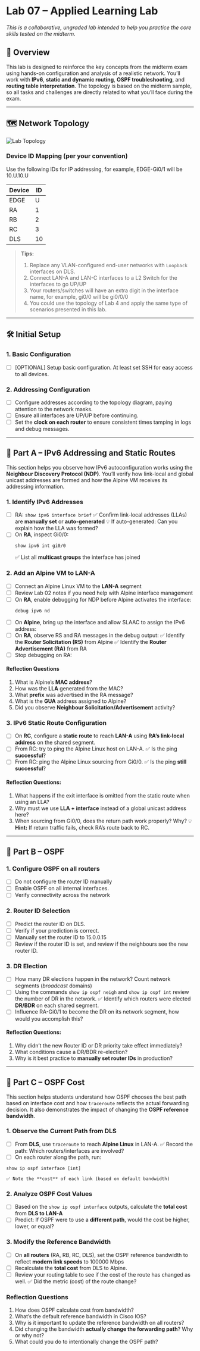 # Lab 07 – Applied Learning Lab

 _This is a collaborative, ungraded lab intended to help you practice the core skills tested on the midterm._
## 🧭 Overview
This lab is designed to reinforce the key concepts from the midterm exam using hands-on configuration and analysis of a realistic network. You’ll work with **IPv6**, **static and dynamic routing**, **OSPF troubleshooting**, and **routing table interpretation**. The topology is based on the midterm sample, so all tasks and challenges are directly related to what you’ll face during the exam.

---
## 🗺️ Network Topology

![Lab Topology](img/07-topology.png)

### Device ID Mapping (per your convention)
Use the following IDs for IP addressing, for example, EDGE-Gi0/1 will be 10.U.10.U 

| Device | ID  |
| ------ | --- |
| EDGE   | U   |
| RA     | 1   |
| RB     | 2   |
| RC     | 3   |
| DLS    | 10  |

> **Tips:**  
> 1. Replace any VLAN-configured end-user networks with `Loopback` interfaces on DLS.
> 2. Connect LAN-A and LAN-C interfaces to a L2 Switch for the interfaces to go UP/UP 
> 3. Your routers/switches will have an extra digit in the interface name, for example, gi0/0 will be gi0/0/0
> 4. You could use the topology of Lab 4 and apply the same type of scenarios presented in this lab.

---
## 🛠️ Initial Setup

### 1. Basic Configuration
- [ ] [OPTIONAL] Setup basic configuration. At least set SSH for easy access to all devices.
### 2. Addressing Configuration
- [ ] Configure addresses according to the topology diagram, paying attention to the network masks.
- [ ] Ensure all interfaces are UP/UP before continuing.
- [ ] Set the **clock on each router** to ensure consistent times tamping in logs and debug messages.
---

## 🔧 Part A – IPv6 Addressing and Static Routes

This section helps you observe how IPv6 autoconfiguration works using the **Neighbour Discovery Protocol (NDP)**. You’ll verify how link-local and global unicast addresses are formed and how the Alpine VM receives its addressing information.
### 1. Identify IPv6 Addresses
- [ ] RA:  `show ipv6 interface brief`
	✅ Confirm link-local addresses (LLAs) are **manually set** or **auto-generated**
	💡 If auto-generated: Can you explain how the LLA was formed?
- [ ]  On **RA**, inspect Gi0/0:
	```bash
	show ipv6 int gi0/0
	```
	✅ List all **multicast groups** the interface has joined

### 2. Add an Alpine VM to LAN-A
- [ ]  Connect an Alpine Linux VM to the **LAN-A** segment
- [ ]  Review Lab 02 notes if you need help with Alpine interface management
- [ ]  On **RA**, enable debugging for NDP before Alpine activates the interface:
	```bash
	debug ipv6 nd 
	```
- [ ] On **Alpine**, bring up the interface and allow SLAAC to assign the IPv6 address:
- [ ]  On **RA**, observe RS and RA messages in the debug output:
	✅ Identify the **Router Solicitation (RS)** from Alpine
	✅ Identify the **Router Advertisement (RA)** from RA
- [ ] Stop debugging on RA:
#### Reflection Questions
1.  What is Alpine’s **MAC address**?
2.  How was the **LLA** generated from the MAC?  
3.  What **prefix** was advertised in the RA message?
4.  What is the **GUA** address assigned to Alpine?
5.  Did you observe **Neighbour Solicitation/Advertisement** activity?

### 3. IPv6 Static Route Configuration
- [ ]  On **RC**, configure a **static route** to reach **LAN-A** using **RA’s link-local address** on the shared segment.
- [ ] From RC: try to ping the Alpine Linux host on LAN-A.
	✅ Is the ping **successful**?
- [ ] From RC: ping the Alpine Linux sourcing from Gi0/0.
	✅ Is the ping **still successful**?
#### Reflection Questions:
1.  What happens if the exit interface is omitted from the static route when using an LLA?
2.  Why must we use **LLA + interface** instead of a global unicast address here?
3.  When sourcing from Gi0/0, does the return path work properly? Why?
	💡 **Hint:** If return traffic fails, check RA’s route back to RC.

---
## 🔧 Part B – OSPF
### 1. Configure OSPF on all routers
- [ ] Do not configure the router ID manually
- [ ] Enable OSPF on all internal interfaces.
- [ ] Verify connectivity across the network
### 2. Router ID Selection
- [ ] Predict the router ID on DLS.
- [ ] Verify if your prediction is correct.
- [ ] Manually set the router ID to 15.0.0.15
- [ ] Review if the router ID is set, and review if the neighbours see the new router ID.
### 3. DR Election
- [ ] How many DR elections happen in the network? Count network segments (_broadcast_ domains)
- [ ] Using the commands `show ip ospf neigh` and `show ip ospf int` review the number of DR in the network.
	✅ Identify which routers were elected **DR/BDR** on each shared segment.
- [ ] Influence RA-Gi0/1 to become the DR on its network segment, how would you accomplish this?
#### Reflection Questions:
1.  Why didn’t the new Router ID or DR priority take effect immediately?
2.  What conditions cause a DR/BDR re-election?
3.  Why is it best practice to **manually set router IDs** in production?

---

## 🔧 Part C – OSPF Cost

This section helps students understand how OSPF chooses the best path based on interface cost and how `traceroute` reflects the actual forwarding decision. It also demonstrates the impact of changing the **OSPF reference bandwidth**.

### 1. Observe the Current Path from DLS
- [ ] From **DLS**, use `traceroute` to reach **Alpine Linux** in LAN-A.
	✅ Record the path: Which routers/interfaces are involved?
- [ ] On each router along the path, run:
```
show ip ospf interface [int]
```
	✅ Note the **cost** of each link (based on default bandwidth) 

### 2. Analyze OSPF Cost Values
- [ ]  Based on the `show ip ospf interface` outputs, calculate the **total cost** from **DLS to LAN-A**
- [ ] Predict:  If OSPF were to use a **different path**, would the cost be higher, lower, or equal?

### 3. Modify the Reference Bandwidth
 - [ ] On **all routers** (RA, RB, RC, DLS), set the OSPF reference bandwidth to reflect **modern link speeds** to 100000 Mbps
 - [ ] Recalculate the **total cost** from DLS to Alpine.
 - [ ] Review your routing table to see if the cost of the route has changed as well.
	  ✅ Did the metric (cost) of the route change?

### Reflection Questions
1. How does OSPF calculate cost from bandwidth?
2. What’s the default reference bandwidth in Cisco IOS?
3. Why is it important to update the reference bandwidth on all routers?
4. Did changing the bandwidth **actually change the forwarding path**? Why or why not?
5. What could you do to intentionally change the OSPF path?

